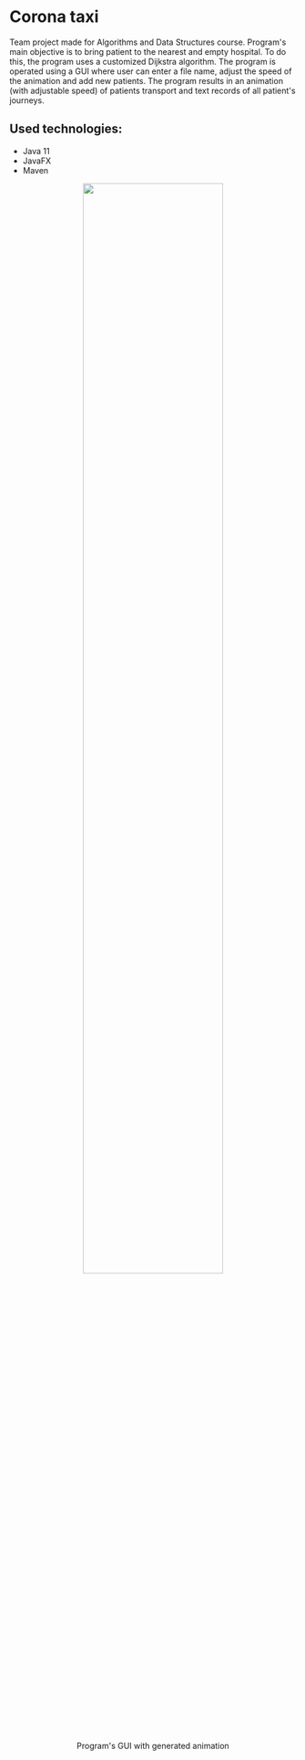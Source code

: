 # Corona taxi
Team project made for Algorithms and Data Structures course. Program's main objective is to bring patient to the nearest and empty hospital. To do this, the program uses a customized Dijkstra algorithm. The program is operated using a GUI where user can enter a file name, adjust the speed of the animation and add new patients. The program results in an animation (with adjustable speed) of patients transport and text records of all patient's journeys.

## Used technologies:
* Java 11
* JavaFX
* Maven

<p align=center>
  <img src="https://user-images.githubusercontent.com/60301726/118375839-a1efd900-b5c4-11eb-9b3a-be4e8504fb78.png" width=70% height=70%>
  <br/>
  Program's GUI with generated animation
</p>

